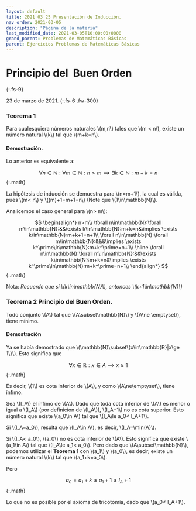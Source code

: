 ```yaml
---
layout: default
title: 2021 03 25 Presentación de Inducción.
nav_order: 2021-03-05
description: "Página de la materia"
last_modified_date: 2021-03-05T10:00:00+0000
grand_parent: Problemas de Matemáticas Básicas
parent: Ejercicios Problemas de Matemáticas Básicas
---
```


# Principio del &nbsp;<span class="deg-sitio deg-sitio-texto">Buen Orden</span>
{:.fs-9}

23 de marzo de 2021.
{:.fs-6 .fw-300}


### Teorema&nbsp;<span class="deg-sitio deg-sitio-texto">1</span>

Para cualesquiera números naturales \\(m,n\\) tales que \\(m < n\\), existe un número natural \\(k\\) tal que \\(m+k=n\\).

#### Demostración.

Lo anterior es equivalente a:

$$\forall n\in\mathbb{N}:\forall m\in\mathbb{N}: n>m\implies \exists k\in\mathbb{N}:m+k=n$${:.math}

La hipótesis de inducción se demuestra para \\(n=m+1\\), la cual es válida, pues \\(m< n\\) y \\((m)+1=m+1=n\\) (Note que \\(1\in\mathbb{N}\\).

Analicemos el caso general para \\(n> m\\):

$$
\begin{align*}
n>m\\
\forall n\in\mathbb{N}:\forall m\in\mathbb{N}:&&\exists k\in\mathbb{N}:m+k=n&\implies \exists k\in\mathbb{N}:m+k+1=n+1\\
\forall n\in\mathbb{N}:\forall m\in\mathbb{N}:&&&\implies \exists k^\prime\in\mathbb{N}:m+k^\prime=n+1\\
\hline
\forall n\in\mathbb{N}:\forall m\in\mathbb{N}:&&\exists k\in\mathbb{N}:m+k=n&\implies \exists k^\prime\in\mathbb{N}:m+k^\prime=n+1\\
\end{align*}
$$
{:.math}

Nota: *Recuerde que si \\(k\in\mathbb{N}\\), entonces \\(k+1\in\mathbb{N}\\)*

### Teorema&nbsp;<span class="deg-sitio deg-sitio-texto">2</span> Principio del Buen Orden.

Todo conjunto \\(A\\) tal que \\(A\subset\mathbb{N}\\) y \\(A\ne \emptyset\\), tiene mínimo.

#### Demostración

Ya se había demostrado que \\(\mathbb{N}\subset\\{x\in\mathbb{R}\|x\ge 1\\}\\). Esto significa que

$$\forall x\in\mathbb{R}: x\in A\implies x\ge 1$${:.math}

Es decir, \\(1\\) es cota inferior de \\(A\\), y como \\(A\ne\emptyset\\), tiene ínfimo. 

Sea \\(I_A\\) el ínfimo de \\(A\\). Dado que toda cota inferior de \\(A\\) es menor o igual a \\(I_A\\) (por definicíon de \\(I_A\\)), \\(I_A+1\\) no es cota superior. Esto significa que existe \\(a_0\in A\\) tal que \\(I_A\le a_0< I_A+1\\).

Si \\(I_A=a_0\\), resulta que \\(I_A\in A\\), es decir, \\(I_A=\min(A)\\).

Si \\(I_A< a_0\\), \\(a_0\\) no es cota inferior de \\(A\\). Esto significa que existe \\(a_1\in A\\) tal que \\(I_A\le a_1< a_0\\). Pero dado que \\(A\subset\mathbb{N}\\), podemos utilizar el **Teorema 1** con \\(a_1\\) y \\(a_0\\), es decir, existe un número natural \\(k\\) tal que \\(a_1+k=a_0\\).

Pero

$$a_0=a_1+k\ge a_1+1\ge I_A+1$${:.math}

Lo que no es posible por el axioma de tricotomía, dado que \\(a_0< I_A+1\\).